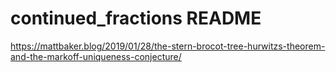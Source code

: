 # continued_fractions README

https://mattbaker.blog/2019/01/28/the-stern-brocot-tree-hurwitzs-theorem-and-the-markoff-uniqueness-conjecture/